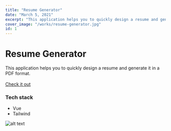 ```yaml
---
title: "Resume Generator"
date: "March 5, 2021"
excerpt: "This application helps you to quickly design a resume and generate it in a PDF format."
cover_image: "/works/resume-generator.jpg"
id: 1
---
```


# Resume Generator

This application helps you to quickly design a resume and generate it in a PDF format.
</br>
</br>
[Check it out](https://oswin-jerome.github.io/resume-generator/)

### Tech stack

- Vue
- Tailwind

![alt text](/works/resume-generator.jpg)
